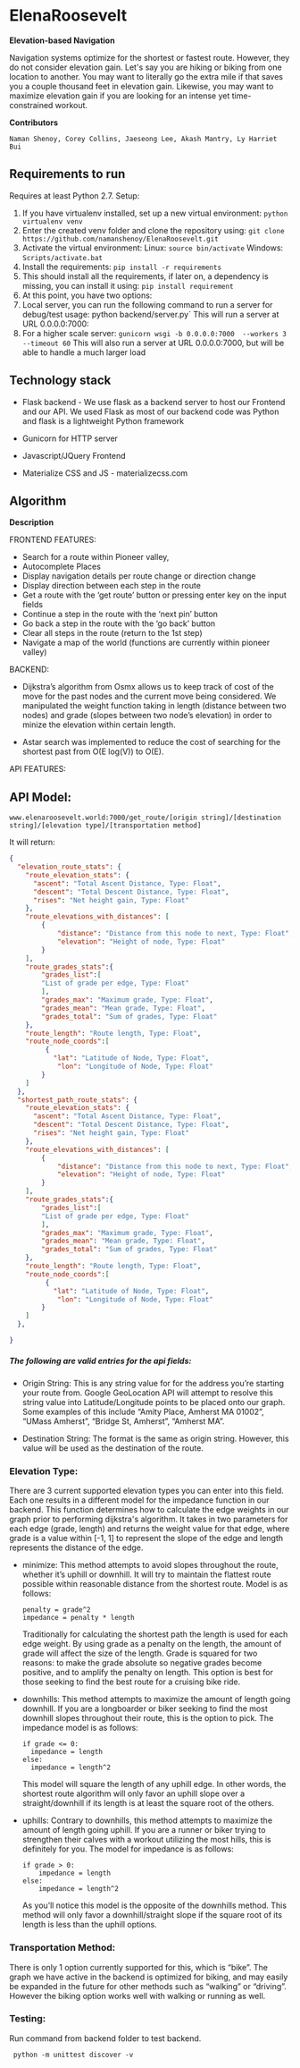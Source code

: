 # ElenaRoosevelt
**Elevation-based Navigation**

Navigation systems optimize for the shortest or fastest route. However, they do not consider elevation gain.
Let's say you are hiking or biking from one location to another. You may want to literally go the extra mile if that saves you a couple thousand feet in elevation gain. Likewise, you may want to maximize elevation gain if you are looking for an intense yet time-constrained workout.

**Contributors**
```
Naman Shenoy, Corey Collins, Jaeseong Lee, Akash Mantry, Ly Harriet Bui
```
## Requirements to run
Requires at least Python 2.7.
Setup:
1. If you have virtualenv installed, set up a new virtual environment:
  `python virtualenv venv`
2. Enter the created venv folder and clone the repository using:
  `git clone https://github.com/namanshenoy/ElenaRoosevelt.git`
3. Activate the virtual environment:
  Linux: `source bin/activate`
  Windows: `Scripts/activate.bat`
4. Install the requirements:
  `pip install -r requirements`
5. This should install all the requirements, if later on, a dependency is missing, you can install it using:
  `pip install requirement`
6. At this point, you have two options:
  1. Local server, you can run the following command to run a server for debug/test usage:
    python backend/server.py`
    This will run a server at URL 0.0.0.0:7000:
  2. For a higher scale server:
    `gunicorn wsgi -b 0.0.0.0:7000  --workers 3 --timeout 60`
    This will also run a server at URL 0.0.0.0:7000, but will be able to handle a much larger load


## Technology stack
* Flask backend - We use flask as a backend server to host our Frontend and our API. We used Flask as most of our backend code was Python and flask is a lightweight Python framework

* Gunicorn for HTTP server
* Javascript/JQuery Frontend
* Materialize CSS and JS - materializecss.com



## Algorithm
**Description**

FRONTEND FEATURES:
* Search for a route within Pioneer valley,
* Autocomplete Places
* Display navigation details per route change or direction change
* Display direction between each step in the route
* Get a route with the ‘get route’ button or pressing enter key on the input fields
* Continue a step in the route with the ‘next pin’ button
* Go back a step in the route with the ‘go back’ button
* Clear all steps in the route (return to the 1st step)
* Navigate a map of the world (functions are currently within pioneer valley)


BACKEND:
* Dijkstra’s algorithm from Osmx allows us to keep track of cost of the move for the past nodes and the current move being considered. We manipulated the weight function taking in length (distance between two nodes) and grade (slopes between two node’s elevation) in order to minize the elevation within certain length. 

* Astar search was implemented to reduce the cost of searching for the shortest past from O(E log(V)) to O(E).


API FEATURES:



## API Model:
```
www.elenaroosevelt.world:7000/get_route/[origin string]/[destination string]/[elevation type]/[transportation method]
```

It will return:
```json
{
  "elevation_route_stats": {
    "route_elevation_stats": {
      "ascent": "Total Ascent Distance, Type: Float",
      "descent": "Total Descent Distance, Type: Float",
      "rises": "Net height gain, Type: Float"
    },
    "route_elevations_with_distances": [
        {
            "distance": "Distance from this node to next, Type: Float",
            "elevation": "Height of node, Type: Float"
        }
    ],
    "route_grades_stats":{
        "grades_list":[
        "List of grade per edge, Type: Float"
        ],
        "grades_max": "Maximum grade, Type: Float",
        "grades_mean": "Mean grade, Type: Float",
        "grades_total": "Sum of grades, Type: Float"
    },
    "route_length": "Route length, Type: Float",
    "route_node_coords":[
         {
           "lat": "Latitude of Node, Type: Float",
            "lon": "Longitude of Node, Type: Float"
        }
    ]
  },
  "shortest_path_route_stats": {
    "route_elevation_stats": {
      "ascent": "Total Ascent Distance, Type: Float",
      "descent": "Total Descent Distance, Type: Float",
      "rises": "Net height gain, Type: Float"
    },
    "route_elevations_with_distances": [
        {
            "distance": "Distance from this node to next, Type: Float",
            "elevation": "Height of node, Type: Float"
        }
    ],
    "route_grades_stats":{
        "grades_list":[
        "List of grade per edge, Type: Float"
        ],
        "grades_max": "Maximum grade, Type: Float",
        "grades_mean": "Mean grade, Type: Float",
        "grades_total": "Sum of grades, Type: Float"
    },
    "route_length": "Route length, Type: Float",
    "route_node_coords":[
         {
           "lat": "Latitude of Node, Type: Float",
            "lon": "Longitude of Node, Type: Float"
        }
    ]
  },

}
```


##### The following are valid entries for the api fields:

* Origin String: This is any string value for for the address you’re starting your route from. Google GeoLocation API will attempt to resolve this string value into Latitude/Longitude points to be placed onto our graph. Some examples of this include “Amity Place, Amherst MA 01002”, “UMass Amherst”, “Bridge St, Amherst”, “Amherst MA”.

* Destination String: The format is the same as origin string. However, this value will be used as the destination of the route.

### Elevation Type:
There are 3 current supported elevation types you can enter into this field. Each one results in a different model for the impedance function in our backend. This function determines how to calculate the edge weights in our graph prior to performing dijkstra's algorithm. It takes in two parameters for each edge (grade, length) and returns the weight value for that edge, where grade is a value within [-1, 1] to represent the slope of the edge and length represents the distance of the edge.


* minimize: This method attempts to avoid slopes throughout the route, whether it’s uphill or   downhill. It will try to maintain the flattest route possible within reasonable distance     from the shortest route. Model is as follows:
  ```
  penalty = grade^2
  impedance = penalty * length
  ```
  Traditionally for calculating the shortest path the length is used for each edge weight. By using grade as a penalty on the length, the amount of grade will affect the size of the length. Grade is squared for two reasons: to make the grade absolute so negative grades become positive, and to amplify the penalty on length.
  This option is best for those seeking to find the best route for a cruising bike ride.
* downhills: This method attempts to maximize the amount of length going downhill. If you are a longboarder or biker seeking to find the most downhill slopes throughout their route, this is the option to pick. The impedance model is as follows:
  ```
  if grade <= 0:
  	impedance = length
  else:
  	impedance = length^2
  ```
  This model will square the length of any uphill edge. In other words, the shortest route algorithm will only favor an uphill slope over a straight/downhill if its length is at least the square root of the others.

*  uphills: Contrary to downhills, this method attempts to maximize the amount of length going uphill. If you are a runner or biker trying to strengthen their calves with a workout utilizing the most hills, this is definitely for you. The model for impedance is as follows:
    ```
    if grade > 0:
        impedance = length
    else:
        impedance = length^2
    ```
    As you’ll notice this model is the opposite of the downhills method. This method will only favor a downhill/straight slope if the square root of its length is less than the uphill options.


### Transportation Method:
There is only 1 option currently supported for this, which is “bike”. The graph we have active in the backend is optimized for biking, and may easily be expanded in the future for other methods such as “walking” or “driving”. However the biking option works well with walking or running as well.


### Testing:
Run command from backend folder to test backend.
```
 python -m unittest discover -v
```
